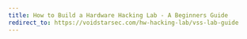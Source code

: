 ```yaml
---
title: How to Build a Hardware Hacking Lab - A Beginners Guide
redirect_to: https://voidstarsec.com/hw-hacking-lab/vss-lab-guide
---
```

